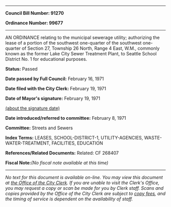 

********

**Council Bill Number: 91270**
   
**Ordinance Number: 99677**
********

 AN ORDINANCE relating to the municipal sewerage utility; authorizing the lease of a portion of the southwest one-quarter of the southwest one-quarter of Section 27, Township 26 North, Range 4 East, W.M., commonly known as the former Lake City Sewer Treatment Plant, to Seattle School District No. 1 for educational purposes.

**Status:** Passed
   
**Date passed by Full Council:** February 16, 1971
   
**Date filed with the City Clerk:** February 19, 1971
   
**Date of Mayor's signature:** February 19, 1971
   
[(about the signature date)](/~public/approvaldate.htm)
   
   
   
**Date introduced/referred to committee:** February 8, 1971
   
**Committee:** Streets and Sewers
   
   
**Index Terms:** LEASES, SCHOOL-DISTRICT-1, UTILITY-AGENCIES, WASTE-WATER-TREATMENT, FACILITIES, EDUCATION

**References/Related Documents:** Related: CF 268407

**Fiscal Note:**_(No fiscal note available at this time)_
********

_No text for this document is available on-line. You may view this document at [the Office of the City Clerk](http://www.seattle.gov/leg/clerk/contactUs.htm). If you are unable to visit the Clerk's Office, you may request a copy or scan be made for you by Clerk staff. Scans and copies provided by the Office of the City Clerk are subject to [copy fees](http://clerk.seattle.gov/~public/clerkfees.htm), and the timing of service is dependent on the availability of staff._

